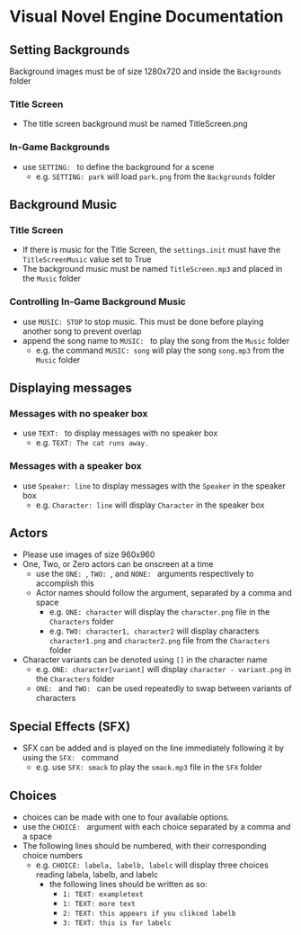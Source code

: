 # Visual Novel Engine Documentation
## Setting Backgrounds
Background images must be of size 1280x720 and inside the `Backgrounds` folder
### Title Screen
- The title screen background must be named TitleScreen.png
### In-Game Backgrounds
- use `SETTING: ` to define the background for a scene
  - e.g. `SETTING: park` will load `park.png` from the `Backgrounds` folder
## Background Music
### Title Screen
- If there is music for the Title Screen, the `settings.init` must have the `TitleScreenMusic` value set to True
- The background music must be named `TitleScreen.mp3` and placed in the `Music` folder
### Controlling In-Game Background Music
- use `MUSIC: STOP` to stop music. This must be done before playing another song to prevent overlap
- append the song name to `MUSIC: ` to play the song from the `Music` folder
  - e.g. the command `MUSIC: song` will play the song `song.mp3` from the `Music` folder
## Displaying messages
### Messages with no speaker box
- use `TEXT: ` to display messages with no speaker box
  - e.g. `TEXT: The cat runs away.`
### Messages with a speaker box
- use `Speaker: line` to display messages with the `Speaker` in the speaker box
  - e.g. `Character: line` will display `Character` in the speaker box
## Actors
- Please use images of size 960x960
- One, Two, or Zero actors can be onscreen at a time
  - use the `ONE: `, `TWO: `, and `NONE: ` arguments respectively to accomplish this
  - Actor names should follow the argument, separated by a comma and space
    - e.g. `ONE: character` will display the `character.png` file in the `Characters` folder
    - e.g. `TWO: character1, character2` will display characters `character1.png` and `character2.png` file from the `Characters` folder
- Character variants can be denoted using `[]` in the character name
  - e.g. `ONE: character[variant]` will display `character - variant.png` in the `Characters` folder
  - `ONE: ` and `TWO: ` can be used repeatedly to swap between variants of characters
## Special Effects (SFX)
- SFX can be added and is played on the line immediately following it by using the `SFX: ` command
  - e.g. use `SFX: smack` to play the `smack.mp3` file in the `SFX` folder
## Choices
- choices can be made with one to four available options.
- use the `CHOICE: ` argument with each choice separated by a comma and a space
- The following lines should be numbered, with their corresponding choice numbers
  - e.g. `CHOICE: labela, labelb, labelc` will display three choices reading labela, labelb, and labelc
    - the following lines should be written as so:
      - `1: TEXT: exampletext`
      - `1: TEXT: more text`
      - `2: TEXT: this appears if you clikced labelb`
      - `3: TEXT: this is for labelc`